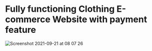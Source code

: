 # Fully functioning Clothing E-commerce Website with payment feature
![Screenshot 2021-09-21 at 08 07 26](https://user-images.githubusercontent.com/71759511/134126737-a213c37c-b1e3-425f-98ae-fa3d12a9bf3d.png)

